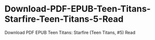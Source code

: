 # Download-PDF-EPUB-Teen-Titans-Starfire-Teen-Titans-5-Read
Download PDF EPUB Teen Titans: Starfire (Teen Titans, #5) Read
